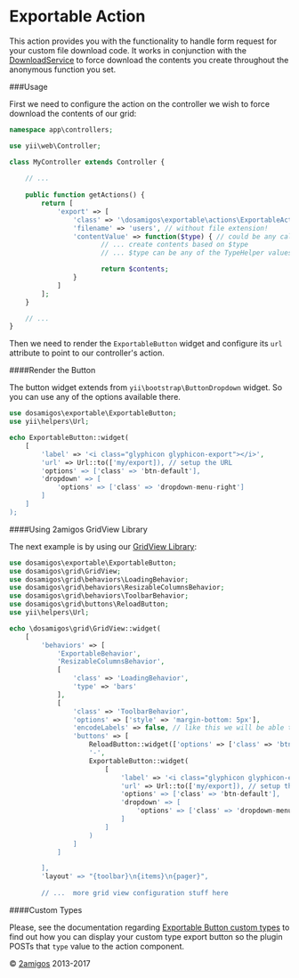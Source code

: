 Exportable Action
=================

This action provides you with the functionality to handle form request for your custom file download code. It works in 
conjunction with the [DownloadService](../services/download-service.md) to force download the contents you create 
throughout the anonymous function you set. 

###Usage

First we need to configure the action on the controller we wish to force download the contents of our grid: 

```php 
namespace app\controllers;

use yii\web\Controller;

class MyController extends Controller {
    
    // ...
    
    public function getActions() {
        return [
            'export' => [
                'class' => '\dosamigos\exportable\actions\ExportableAction',
                'filename' => 'users', // without file extension!
                'contentValue' => function($type) { // could be any callable
                       // ... create contents based on $type
                       // ... $type can be any of the TypeHelper values or custom ones

                       return $contents;
                }
            ]
        ];
    }

    // ...
}

```

Then we need to render the `ExportableButton` widget and configure its `url` attribute to point to our controller's 
action. 

####Render the Button

The button widget extends from `yii\bootstrap\ButtonDropdown` widget. So you can use any of the options available there. 

```php 
use dosamigos\exportable\ExportableButton; 
use yii\helpers\Url;

echo ExportableButton::widget(
    [
        'label' => '<i class="glyphicon glyphicon-export"></i>',
        'url' => Url::to(['my/export]), // setup the URL
        'options' => ['class' => 'btn-default'],
        'dropdown' => [
            'options' => ['class' => 'dropdown-menu-right']
        ]
    ]
);

```

####Using 2amigos GridView Library

The next example is by using our [GridView Library](https://github.com/2amigos/yii2-grid-view-library): 

```php
use dosamigos\exportable\ExportableButton; 
use dosamigos\grid\GridView;
use dosamigos\grid\behaviors\LoadingBehavior;
use dosamigos\grid\behaviors\ResizableColumnsBehavior;
use dosamigos\grid\behaviors\ToolbarBehavior;
use dosamigos\grid\buttons\ReloadButton;
use yii\helpers\Url;

echo \dosamigos\grid\GridView::widget(
    [
        'behaviors' => [
            'ExportableBehavior',
            'ResizableColumnsBehavior',
            [
                'class' => 'LoadingBehavior',
                'type' => 'bars'
            ],
            [
                'class' => 'ToolbarBehavior',
                'options' => ['style' => 'margin-bottom: 5px'],
                'encodeLabels' => false, // like this we will be able to display HTML on our buttons
                'buttons' => [
                    ReloadButton::widget(['options' => ['class' => 'btn-success']]),
                    '-',
                    ExportableButton::widget(
                        [
                            'label' => '<i class="glyphicon glyphicon-export"></i>',
                            'url' => Url::to(['my/export]), // setup the URL
                            'options' => ['class' => 'btn-default'],
                            'dropdown' => [
                                'options' => ['class' => 'dropdown-menu-right']
                            ]
                        ]
                    )
                ]
            ]

        ],
        'layout' => "{toolbar}\n{items}\n{pager}",
        
        // ...  more grid view configuration stuff here
```

####Custom Types

Please, see the documentation regarding [Exportable Button custom types](../widgets/exportable-button.md#custom-types) 
to find out how you can display your custom type export button so the plugin POSTs that `type` value to the action 
component.


© [2amigos](http://www.2amigos.us/) 2013-2017
